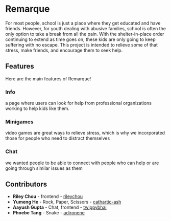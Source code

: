 # Remarque
For most people, school is just a place where they get educated and have friends. However, for youth dealing with abusive families, school is often the only option to take a break from all the pain. With the shelter-in-place order continuing to extend as time goes on, these kids are only going to keep suffering with no escape. This project is intended to relieve some of that stress, make friends, and encourage them to seek help. 

## Features
Here are the main features of Remarque!
### Info
a page where users can look for help from professional organizations working to help kids like them. 
### Minigames
video games are great ways to relieve stress, which is why we incorporated those for people who need to distract themselves
### Chat
we wanted people to be able to connect with people who can help or are going through similar issues as them

## Contributors
* **Riley Chou** - frontend - [rileychou](https://github.com/rileychou)
* **Yumeng He** - Rock, Paper, Scissors - [cathartic-ash](https://github.com/cathartic-ash)
* **Aayush Gupta** - Chat, frontend - [twippybhai](https://github.com/twippybhai)
* **Phoebe Tang** - Snake - [adironene](https://github.com/adironene)

